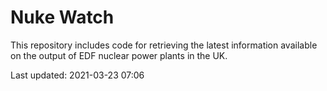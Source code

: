 # Nuke Watch

This repository includes code for retrieving the latest information available on the output of EDF nuclear power plants in the UK.

Last updated: 2021-03-23 07:06